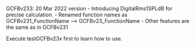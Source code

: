 GCFBv233: 20 Mar 2022 version
   	- Introducing DigitalRms1SPLdB for precise calculation. 
	- Renamed function names as GCFBv231_FunctionName --> GCFBv23_FunctionName
	- Other features are the same as in GCFBv231

Execute testGCFBv23x first to learn how to use.  
